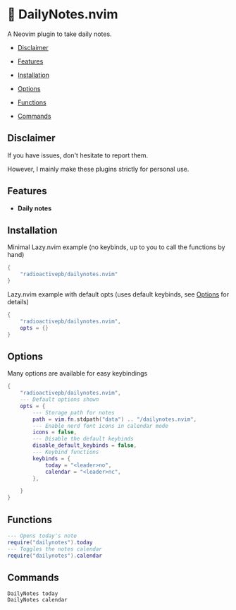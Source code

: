 # 📝 DailyNotes.nvim
A Neovim plugin to take daily notes. 

- [Disclaimer](#disclaimer)

- [Features](#features)
 
- [Installation](#installation)

- [Options](#options)

- [Functions](#functions)

- [Commands](#commands)

## Disclaimer
If you have issues, don't hesitate to report them.

However, I mainly make these plugins strictly for personal use.

## Features
- **Daily notes**


## Installation
Minimal Lazy.nvim example (no keybinds, up to you to call the functions by hand)
```lua
{
    "radioactivepb/dailynotes.nvim"
}
```
Lazy.nvim example with default opts (uses default keybinds, see [Options](#options) for details)
```lua
{
    "radioactivepb/dailynotes.nvim",
    opts = {}
}
```
## Options
Many options are available for easy keybindings
```lua
{
    "radioactivepb/dailynotes.nvim",
    --- Default options shown
    opts = {
        --- Storage path for notes
		path = vim.fn.stdpath("data") .. "/dailynotes.nvim",
        --- Enable nerd font icons in calendar mode
		icons = false,
        --- Disable the default keybinds
		disable_default_keybinds = false,
        --- Keybind functions
		keybinds = {
			today = "<leader>no",
			calendar = "<leader>nc",
		},

    }
}
```

## Functions
```lua
--- Opens today's note
require("dailynotes").today
--- Toggles the notes calendar
require("dailynotes").calendar
```

## Commands
```vim
DailyNotes today
DailyNotes calendar
```
